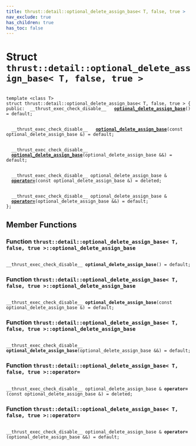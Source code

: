 ```yaml
---
title: thrust::detail::optional_delete_assign_base< T, false, true >
nav_exclude: true
has_children: true
has_toc: false
---
```


# Struct `thrust::detail::optional_delete_assign_base< T, false, true >`

<code class="doxybook">
<span>template &lt;class T&gt;</span>
<span>struct thrust::detail::optional&#95;delete&#95;assign&#95;base&lt; T, false, true &gt; {</span>
<span>public:</span><span>&nbsp;&nbsp;__thrust_exec_check_disable__ </span><span>&nbsp;&nbsp;<b><a href="{{ site.baseurl }}/api/classes/structthrust_1_1detail_1_1optional__delete__assign__base_3_01t_00_01false_00_01true_01_4.html#function-optional-delete-assign-base">optional&#95;delete&#95;assign&#95;base</a></b>() = default;</span>
<br>
<span>&nbsp;&nbsp;__thrust_exec_check_disable__ </span><span>&nbsp;&nbsp;<b><a href="{{ site.baseurl }}/api/classes/structthrust_1_1detail_1_1optional__delete__assign__base_3_01t_00_01false_00_01true_01_4.html#function-optional-delete-assign-base">optional&#95;delete&#95;assign&#95;base</a></b>(const optional_delete_assign_base &) = default;</span>
<br>
<span>&nbsp;&nbsp;__thrust_exec_check_disable__ </span><span>&nbsp;&nbsp;<b><a href="{{ site.baseurl }}/api/classes/structthrust_1_1detail_1_1optional__delete__assign__base_3_01t_00_01false_00_01true_01_4.html#function-optional-delete-assign-base">optional&#95;delete&#95;assign&#95;base</a></b>(optional_delete_assign_base &&) = default;</span>
<br>
<span>&nbsp;&nbsp;__thrust_exec_check_disable__ optional_delete_assign_base & </span><span>&nbsp;&nbsp;<b><a href="{{ site.baseurl }}/api/classes/structthrust_1_1detail_1_1optional__delete__assign__base_3_01t_00_01false_00_01true_01_4.html#function-operator=">operator=</a></b>(const optional_delete_assign_base &) = deleted;</span>
<br>
<span>&nbsp;&nbsp;__thrust_exec_check_disable__ optional_delete_assign_base & </span><span>&nbsp;&nbsp;<b><a href="{{ site.baseurl }}/api/classes/structthrust_1_1detail_1_1optional__delete__assign__base_3_01t_00_01false_00_01true_01_4.html#function-operator=">operator=</a></b>(optional_delete_assign_base &&) = default;</span>
<span>};</span>
</code>

## Member Functions

<h3 id="function-optional-delete-assign-base">
Function <code>thrust::detail::optional&#95;delete&#95;assign&#95;base&lt; T, false, true &gt;::optional&#95;delete&#95;assign&#95;base</code>
</h3>

<code class="doxybook">
<span>__thrust_exec_check_disable__ </span><span><b>optional_delete_assign_base</b>() = default;</span></code>
<h3 id="function-optional-delete-assign-base">
Function <code>thrust::detail::optional&#95;delete&#95;assign&#95;base&lt; T, false, true &gt;::optional&#95;delete&#95;assign&#95;base</code>
</h3>

<code class="doxybook">
<span>__thrust_exec_check_disable__ </span><span><b>optional_delete_assign_base</b>(const optional_delete_assign_base &) = default;</span></code>
<h3 id="function-optional-delete-assign-base">
Function <code>thrust::detail::optional&#95;delete&#95;assign&#95;base&lt; T, false, true &gt;::optional&#95;delete&#95;assign&#95;base</code>
</h3>

<code class="doxybook">
<span>__thrust_exec_check_disable__ </span><span><b>optional_delete_assign_base</b>(optional_delete_assign_base &&) = default;</span></code>
<h3 id="function-operator=">
Function <code>thrust::detail::optional&#95;delete&#95;assign&#95;base&lt; T, false, true &gt;::operator=</code>
</h3>

<code class="doxybook">
<span>__thrust_exec_check_disable__ optional_delete_assign_base & </span><span><b>operator=</b>(const optional_delete_assign_base &) = deleted;</span></code>
<h3 id="function-operator=">
Function <code>thrust::detail::optional&#95;delete&#95;assign&#95;base&lt; T, false, true &gt;::operator=</code>
</h3>

<code class="doxybook">
<span>__thrust_exec_check_disable__ optional_delete_assign_base & </span><span><b>operator=</b>(optional_delete_assign_base &&) = default;</span></code>

